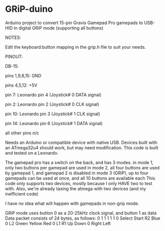 # GRiP-duino
Arduino project to convert 15-pin Gravis Gamepad Pro gamepads to USB-HID in digital GRiP mode (supporting all buttons)

NOTES:

Edit the keyboard:button mapping in the grip.h file to suit your needs.


PINOUT:

DB-15:

pins 1,9,8,15: GND

pins 4,5,12: +5V

pin 7: Leonardo pin 4 (Joystick# 0 DATA signal)

pin 2: Leonardo pin 2 (Joystick# 0 CLK signal)

pin 10: Leonardo pin 3 (Joystick# 1 CLK signal)

pin 14: Leonardo pin 6 (Joystick# 1 DATA signal)

all other pins n/c


  Needs an Arduino or compatible device with native USB.
  Devices built with an ATmega32u4 should work, but may need modification.
  This code is built and tested on a Leonardo.

  The gamepad pro has a switch on the back, and has 3 modes.
  in mode 1, only two buttons per gamepad are used
  in mode 2, all four buttons are used by gamepad 1, and gamepad 2 is disabled
  in mode 3 (GRiP), up to four gamepads can be used at once, and all 10 buttons are available each
  This code only supports two devices, mostly because I only HAVE two to test with. Also,
  we're already taxing the atmega with two devices (and my inefficient code)

  I have no idea what will happen with gamepads in non-grip mode.

  GRiP mode uses button 0 as a 20-25kHz clock signal, and button 1 as data
  Data packet consists of 24 bytes, as follows:
  0 1 1 1 1 1 0 Select Start R2 Blue 0 L2 Green Yellow Red 0 L1 R1 Up Down 0 Right Left

